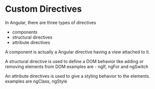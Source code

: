 # Custom Directives

In Angular, there are three types of directives

* components
* structural directives
* attribute directives

A component is actually a Angular directive having a view attached to it.

A structural directive is used to define a DOM behavior like adding or removing elements from DOM examples are - ngIf, ngFor and ngSwitch

An attribute directives is used to give a styling behavior to the elements. examples are ngClass, ngStyle

